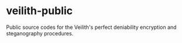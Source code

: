 # veilith-public
Public source codes for the Veilith's perfect deniability encryption and steganography procedures.
